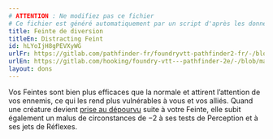 ```yaml
---
# ATTENTION : Ne modifiez pas ce fichier
# Ce fichier est généré automatiquement par un script d'après les données du module Foundry VTT officiel et de sa traduction
title: Feinte de diversion
titleEn: Distracting Feint
id: hLYoIjH8gPEVXyWG
urlFr: https://gitlab.com/pathfinder-fr/foundryvtt-pathfinder2-fr/-/blob/master/data/feats/hLYoIjH8gPEVXyWG.htm
urlEn: https://gitlab.com/hooking/foundry-vtt---pathfinder-2e/-/blob/master/packs/data/feats.db/distracting-feint.json
layout: dons
---
```

Vos Feintes sont bien plus efficaces que la normale et attirent l’attention de vos ennemis, ce qui les rend plus vulnérables à vous et vos alliés. Quand une créature devient [prise au dépourvu](../conditions/pris-au-dépourvu.md) suite à votre Feinte, elle subit également un malus de circonstances de −2 à ses tests de Perception et à ses jets de Réflexes.
